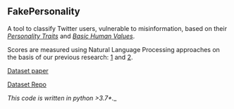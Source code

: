 ## FakePersonality 

A tool to classify Twitter users, vulnerable to misinformation, based on their [_Personality Traits_](https://www.simplypsychology.org/big-five-personality.html) and [_Basic Human Values_](https://i2s.anu.edu.au/resources/schwartz-theory-basic-values).

Scores are measured using Natural Language Processing approaches on the basis of our previous research: [1](https://dl.acm.org/doi/10.1145/3341105.3373954) and [2](https://www.mdpi.com/2078-2489/11/4/179).

[Dataset paper](https://arxiv.org/pdf/2006.00885.pdf)

[Dataset Repo](https://github.com/cuilimeng/CoAID)

_This code is written in python >3.7*.__
